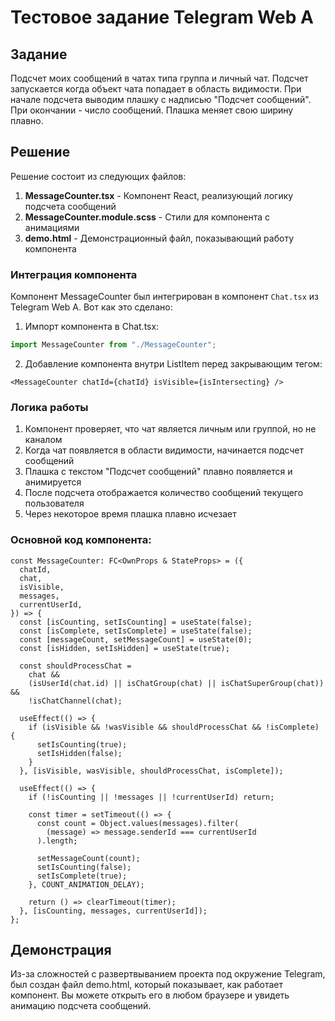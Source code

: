 # Тестовое задание Telegram Web A

## Задание

Подсчет моих сообщений в чатах типа группа и личный чат.
Подсчет запускается когда объект чата попадает в область видимости.
При начале подсчета выводим плашку с надписью "Подсчет сообщений". При окончании - число сообщений.
Плашка меняет свою ширину плавно.

## Решение

Решение состоит из следующих файлов:

1. **MessageCounter.tsx** - Компонент React, реализующий логику подсчета сообщений
2. **MessageCounter.module.scss** - Стили для компонента с анимациями
3. **demo.html** - Демонстрационный файл, показывающий работу компонента

### Интеграция компонента

Компонент MessageCounter был интегрирован в компонент `Chat.tsx` из Telegram Web A. Вот как это сделано:

1. Импорт компонента в Chat.tsx:

```typescript
import MessageCounter from "./MessageCounter";
```

2. Добавление компонента внутри ListItem перед закрывающим тегом:

```tsx
<MessageCounter chatId={chatId} isVisible={isIntersecting} />
```

### Логика работы

1. Компонент проверяет, что чат является личным или группой, но не каналом
2. Когда чат появляется в области видимости, начинается подсчет сообщений
3. Плашка с текстом "Подсчет сообщений" плавно появляется и анимируется
4. После подсчета отображается количество сообщений текущего пользователя
5. Через некоторое время плашка плавно исчезает

### Основной код компонента:

```tsx
const MessageCounter: FC<OwnProps & StateProps> = ({
  chatId,
  chat,
  isVisible,
  messages,
  currentUserId,
}) => {
  const [isCounting, setIsCounting] = useState(false);
  const [isComplete, setIsComplete] = useState(false);
  const [messageCount, setMessageCount] = useState(0);
  const [isHidden, setIsHidden] = useState(true);

  const shouldProcessChat =
    chat &&
    (isUserId(chat.id) || isChatGroup(chat) || isChatSuperGroup(chat)) &&
    !isChatChannel(chat);

  useEffect(() => {
    if (isVisible && !wasVisible && shouldProcessChat && !isComplete) {
      setIsCounting(true);
      setIsHidden(false);
    }
  }, [isVisible, wasVisible, shouldProcessChat, isComplete]);

  useEffect(() => {
    if (!isCounting || !messages || !currentUserId) return;

    const timer = setTimeout(() => {
      const count = Object.values(messages).filter(
        (message) => message.senderId === currentUserId
      ).length;

      setMessageCount(count);
      setIsCounting(false);
      setIsComplete(true);
    }, COUNT_ANIMATION_DELAY);

    return () => clearTimeout(timer);
  }, [isCounting, messages, currentUserId]);
};
```

## Демонстрация

Из-за сложностей с развертвыванием проекта под окружение Telegram, был создан файл demo.html, который показывает, как работает компонент. Вы можете открыть его в любом браузере и увидеть анимацию подсчета сообщений.
